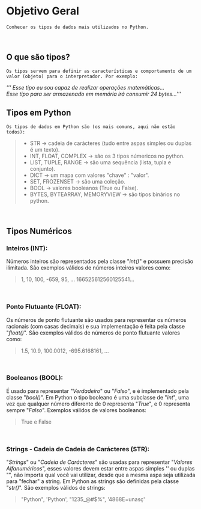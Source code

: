 # Objetivo Geral

    Conhecer os tipos de dados mais utilizados no Python.

<br>

## O que são tipos?

    Os tipos servem para definir as características e comportamento de um valor (objeto) para o interpretador. Por exemplo:

<em>
'''
Esse tipo eu sou capaz de realizar operações matemáticas...<br>
Esse tipo para ser armazenado em memória irá consumir 24 bytes...'''
</em>

<br>

## Tipos em Python

    Os tipos de dados em Python são (os mais comuns, aqui não estão todos):

>   - STR → cadeia de carácteres (tudo entre aspas simples ou duplas é um texto).
>   - INT, FLOAT, COMPLEX → são os 3 tipos númericos no python.
>   - LIST, TUPLE, RANGE → são uma sequência (lista, tupla e conjunto).
>   - DICT → um mapa com valores "chave" : "valor". 
>   - SET, FROZENSET → são uma coleção.
>   - BOOL → valores booleanos (True ou False).
>   - BYTES, BYTEARRAY, MEMORYVIEW → são tipos binários no python.

<br>

## Tipos Numéricos

### Inteiros (INT):

Números inteiros são representados pela classe "<em>int()</em>" e possuem precisão ilimitada. São exemplos válidos de números inteiros valores como:

>   1, 10, 100, -659, 95, ... 166525612560125541...

<br>

### Ponto Flutuante (FLOAT):

Os números de ponto flutuante são usados para representar os números racionais (com casas decimais) e sua implementação é feita pela classe "<em>float()</em>". São exemplos válidos de números de ponto flutuante valores como:

>   1.5, 10.9, 100.0012, -695.6168161, ...

<br>

### Booleanos (BOOL):

É usado para representar "<em>Verdadeiro</em>" ou "<em>Falso</em>", e é implementado pela classe "<em>bool()</em>". Em Python o tipo booleano é uma subclasse de "<em>int</em>", uma vez que qualquer número diferente de 0 representa "<em>True</em>", e 0 representa sempre "<em>Falso</em>". Exemplos válidos de valores booleanos:

>   True e False

<br>

### Strings - Cadeia de Cadeia de Carácteres (STR):

"<em>Strings</em>" ou "<em>Cadeia de Carácteres</em>" são usadas para representar "<em>Valores Alfanuméricos</em>", esses valores devem estar entre aspas simples '' ou duplas "", não importa qual você vai utilizar, desde que a mesma aspa seja utilizada para "fechar" a string. Em Python as strings são definidas pela classe "<em>str()</em>". São exemplos válidos de strings:

>   "Python", 'Python', "1235_@#$%", '4868E=unasç'